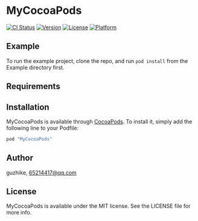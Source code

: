 # MyCocoaPods

[![CI Status](http://img.shields.io/travis/guzhike/MyCocoaPods.svg?style=flat)](https://travis-ci.org/guzhike/MyCocoaPods)
[![Version](https://img.shields.io/cocoapods/v/MyCocoaPods.svg?style=flat)](http://cocoapods.org/pods/MyCocoaPods)
[![License](https://img.shields.io/cocoapods/l/MyCocoaPods.svg?style=flat)](http://cocoapods.org/pods/MyCocoaPods)
[![Platform](https://img.shields.io/cocoapods/p/MyCocoaPods.svg?style=flat)](http://cocoapods.org/pods/MyCocoaPods)

## Example

To run the example project, clone the repo, and run `pod install` from the Example directory first.

## Requirements

## Installation

MyCocoaPods is available through [CocoaPods](http://cocoapods.org). To install
it, simply add the following line to your Podfile:

```ruby
pod "MyCocoaPods"
```

## Author

guzhike, 65214417@qq.com

## License

MyCocoaPods is available under the MIT license. See the LICENSE file for more info.
